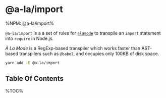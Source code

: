 # @a-la/import

%NPM: @a-la/import%

`@a-la/import` is a a set of rules for [`alamode`](https://alamode.cc) to transpile an `import` statement into `require` in Node.js.

_À La Mode_ is a RegExp-based transpiler which works faster than AST-based transpilers such as `@babel`, and occupies only 100KB of disk space.

```sh
yarn add -E @a-la/import
```

## Table Of Contents

%TOC%
